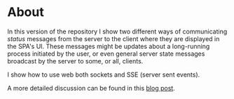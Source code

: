 # About

In this version of the repository I show two different ways of communicating _status_ messages from the server to the client where they are displayed in the SPA's UI. These messages might be updates about a long-running process initiated by the user, or even general server state messages broadcast by the server to some, or all, clients. 

I show how to use web both sockets and SSE (server sent events).

A more detailed discussion can be found in this [blog post][related-blog-post].

[related-blog-post]: https://heykieran.github.io/post/using-sse-and-websockets/
